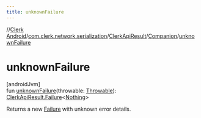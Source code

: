 ```yaml
---
title: unknownFailure
---
```

//[Clerk Android](../../../../index.html)/[com.clerk.network.serialization](../../index.html)/[ClerkApiResult](../index.html)/[Companion](index.html)/[unknownFailure](unknown-failure.html)



# unknownFailure



[androidJvm]\
fun [unknownFailure](unknown-failure.html)(throwable: [Throwable](https://kotlinlang.org/api/latest/jvm/stdlib/kotlin-stdlib/kotlin/-throwable/index.html)): [ClerkApiResult.Failure](../-failure/index.html)&lt;[Nothing](https://kotlinlang.org/api/latest/jvm/stdlib/kotlin-stdlib/kotlin/-nothing/index.html)&gt;



Returns a new [Failure](../-failure/index.html) with unknown error details.




